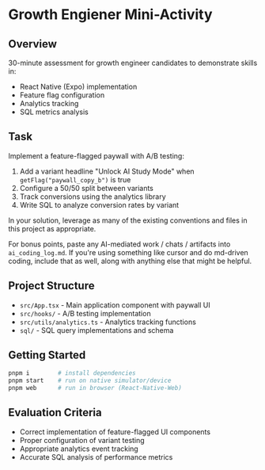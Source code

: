 # Growth Engiener Mini-Activity

## Overview
30-minute assessment for growth engineer candidates to demonstrate skills in:
- React Native (Expo) implementation
- Feature flag configuration
- Analytics tracking
- SQL metrics analysis

## Task
Implement a feature-flagged paywall with A/B testing:

1. Add a variant headline "Unlock AI Study Mode" when `getFlag("paywall_copy_b")` is true
2. Configure a 50/50 split between variants
3. Track conversions using the analytics library
4. Write SQL to analyze conversion rates by variant

In your solution, leverage as many of the existing conventions and files in this project as appropriate.

For bonus points, paste any AI-mediated work / chats / artifacts into `ai_coding_log.md`. If you're using something like cursor and do md-driven coding, include that as well, along with anything else that might be helpful.

## Project Structure
- `src/App.tsx` - Main application component with paywall UI
- `src/hooks/` - A/B testing implementation
- `src/utils/analytics.ts` - Analytics tracking functions
- `sql/` - SQL query implementations and schema

## Getting Started
```bash
pnpm i        # install dependencies
pnpm start    # run on native simulator/device
pnpm web      # run in browser (React-Native-Web)
```

## Evaluation Criteria
- Correct implementation of feature-flagged UI components
- Proper configuration of variant testing
- Appropriate analytics event tracking
- Accurate SQL analysis of performance metrics 